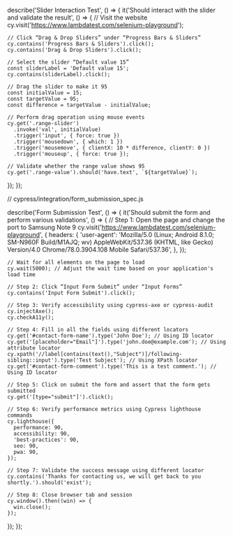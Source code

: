 describe('Slider Interaction Test', () => {
  it('Should interact with the slider and validate the result', () => {
    // Visit the website
    cy.visit('https://www.lambdatest.com/selenium-playground');

    // Click “Drag & Drop Sliders” under “Progress Bars & Sliders”
    cy.contains('Progress Bars & Sliders').click();
    cy.contains('Drag & Drop Sliders').click();

    // Select the slider “Default value 15”
    const sliderLabel = 'Default value 15';
    cy.contains(sliderLabel).click();

    // Drag the slider to make it 95
    const initialValue = 15;
    const targetValue = 95;
    const difference = targetValue - initialValue;

    // Perform drag operation using mouse events
    cy.get('.range-slider')
      .invoke('val', initialValue)
      .trigger('input', { force: true })
      .trigger('mousedown', { which: 1 })
      .trigger('mousemove', { clientX: 10 * difference, clientY: 0 })
      .trigger('mouseup', { force: true });

    // Validate whether the range value shows 95
    cy.get('.range-value').should('have.text', `${targetValue}`);
  });
});





// cypress/integration/form_submission_spec.js

describe('Form Submission Test', () => {
  it('Should submit the form and perform various validations', () => {
    // Step 1: Open the page and change the port to Samsung Note 9
    cy.visit('https://www.lambdatest.com/selenium-playground', {
      headers: {
        'user-agent':
          'Mozilla/5.0 (Linux; Android 8.1.0; SM-N960F Build/M1AJQ; wv) AppleWebKit/537.36 (KHTML, like Gecko) Version/4.0 Chrome/78.0.3904.108 Mobile Safari/537.36',
      },
    });

    // Wait for all elements on the page to load
    cy.wait(5000); // Adjust the wait time based on your application's load time

    // Step 2: Click “Input Form Submit” under “Input Forms”
    cy.contains('Input Form Submit').click();

    // Step 3: Verify accessibility using cypress-axe or cypress-audit
    cy.injectAxe();
    cy.checkA11y();

    // Step 4: Fill in all the fields using different locators
    cy.get('#contact-form-name').type('John Doe'); // Using ID locator
    cy.get('[placeholder="Email"]').type('john.doe@example.com'); // Using attribute locator
    cy.xpath('//label[contains(text(),"Subject")]/following-sibling::input').type('Test Subject'); // Using XPath locator
    cy.get('#contact-form-comment').type('This is a test comment.'); // Using ID locator

    // Step 5: Click on submit the form and assert that the form gets submitted
    cy.get('[type="submit"]').click();

    // Step 6: Verify performance metrics using Cypress lighthouse commands
    cy.lighthouse({
      performance: 90,
      accessibility: 90,
      'best-practices': 90,
      seo: 90,
      pwa: 90,
    });

    // Step 7: Validate the success message using different locator
    cy.contains('Thanks for contacting us, we will get back to you shortly.').should('exist');

    // Step 8: Close browser tab and session
    cy.window().then((win) => {
      win.close();
    });
  });
});
